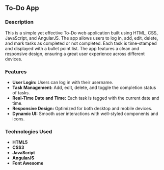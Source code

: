 ## To-Do App

### Description
This is a simple yet effective To-Do web application built using HTML, CSS, JavaScript, and AngularJS. The app allows users to log in, add, edit, delete, and mark tasks as completed or not completed. Each task is time-stamped and displayed with a bullet point list. The app features a clean and responsive design, ensuring a great user experience across different devices.

### Features
- **User Login:** Users can log in with their username.
- **Task Management:** Add, edit, delete, and toggle the completion status of tasks.
- **Real-Time Date and Time:** Each task is tagged with the current date and time.
- **Responsive Design:** Optimized for both desktop and mobile devices.
- **Dynamic UI:** Smooth user interactions with well-styled components and icons.

### Technologies Used
- **HTML5**
- **CSS3**
- **JavaScript**
- **AngularJS**
- **Font Awesome**

